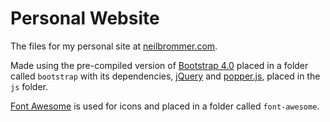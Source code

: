 # Personal Website

The files for my personal site at [neilbrommer.com](http://neilbrommer.com).

Made using the pre-compiled version of
[Bootstrap 4.0](https://getbootstrap.com/) placed in a folder called `bootstrap`
with its dependencies, [jQuery](https://jquery.com/) and
[popper.js](https://popper.js.org/), placed in the `js` folder.

[Font Awesome](http://fontawesome.io/) is used for icons and placed in a folder
called `font-awesome`.

